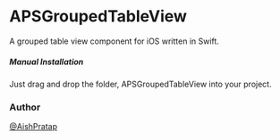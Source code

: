 # APSGroupedTableView

A grouped table view component for iOS written in Swift.


##### Manual Installation

Just drag and drop the folder, APSGroupedTableView into your project.


### Author

[@AishPratap](https://github.com/AishPratap)
